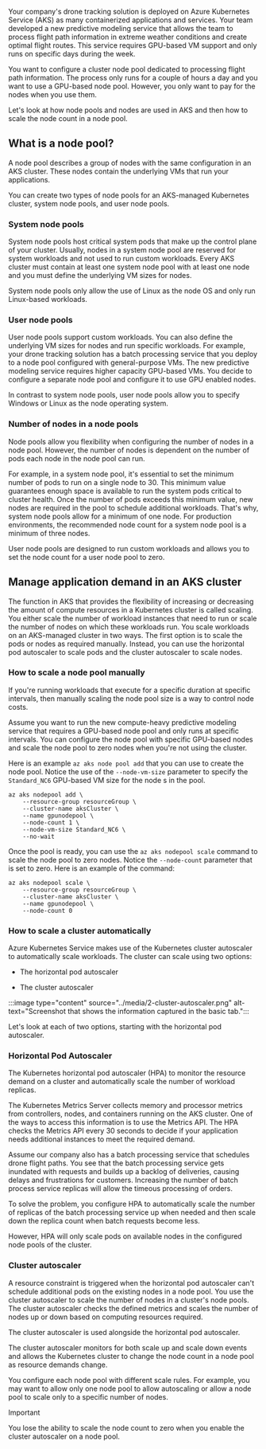 Your company's drone tracking solution is deployed on Azure Kubernetes Service (AKS) as many containerized applications and services. Your team developed a new predictive modeling service that allows the team to process flight path information in extreme weather conditions and create optimal flight routes. This service requires GPU-based VM support and only runs on specific days during the week.

You want to configure a cluster node pool dedicated to processing flight path information. The process only runs for a couple of hours a day and you want to use a GPU-based node pool. However, you only want to pay for the nodes when you use them.

Let's look at how node pools and nodes are used in AKS and then how to scale the node count in a node pool.

## What is a node pool?

A node pool describes a group of nodes with the same configuration in an AKS cluster. These nodes contain the underlying VMs that run your applications.

You can create two types of node pools for an AKS-managed Kubernetes cluster, system node pools, and user node pools.

### System node pools

System node pools host critical system pods that make up the control plane of your cluster. Usually, nodes in a system node pool are reserved for system workloads and not used to run custom workloads. Every AKS cluster must contain at least one system node pool with at least one node and you must define the underlying VM sizes for nodes.

System node pools only allow the use of Linux as the node OS and only run Linux-based workloads.

### User node pools

User node pools support custom workloads. You can also define the underlying VM sizes for nodes and run specific workloads. For example, your drone tracking solution has a batch processing service that you deploy to a node pool configured with general-purpose VMs. The new predictive modeling service requires higher capacity GPU-based VMs. You decide to configure a separate node pool and configure it to use GPU enabled nodes.  

In contrast to system node pools, user node pools allow you to specify Windows or Linux as the node operating system.

### Number of nodes in a node pools

Node pools allow you flexibility when configuring the number of nodes in a node pool. However, the number of nodes is dependent on the number of pods each node in the node pool can run.

For example, in a system node pool, it's essential to set the minimum number of pods to run on a single node to 30. This minimum value guarantees enough space is available to run the system pods critical to cluster health. Once the number of pods exceeds this minimum value, new nodes are required in the pool to schedule additional workloads. That's why, system node pools allow for a minimum of one node. For production environments, the recommended node count for a system node pool is a minimum of three nodes.

User node pools are designed to run custom workloads and allows you to set the node count for a user node pool to zero.

## Manage application demand in an AKS cluster

The function in AKS that provides the flexibility of increasing or decreasing the amount of compute resources in a Kubernetes cluster is called scaling. You either scale the number of workload instances that need to run or scale the number of nodes on which these workloads run. You scale workloads on an AKS-managed cluster in two ways. The first option is to scale the pods or nodes as required manually. Instead, you can use the horizontal pod autoscaler to scale pods and the cluster autoscaler to scale nodes.

### How to scale a node pool manually

If you're running workloads that execute for a specific duration at specific intervals, then manually scaling the node pool size is a way to control node costs.

Assume you want to run the new compute-heavy predictive modeling service that requires a GPU-based node pool and only runs at specific intervals. You can configure the node pool with specific GPU-based nodes and scale the node pool to zero nodes when you're not using the cluster.

Here is an example `az aks node pool add` that you can use to create the node pool. Notice the use of the `--node-vm-size` parameter to specify the `Standard_NC6` GPU-based VM size for the node s in the pool.

```azurecli
az aks nodepool add \
    --resource-group resourceGroup \
    --cluster-name aksCluster \
    --name gpunodepool \
    --node-count 1 \
    --node-vm-size Standard_NC6 \
    --no-wait
```

Once the pool is ready, you can use the `az aks nodepool scale` command to scale the node pool to zero nodes. Notice the `--node-count` parameter that is set to zero. Here is an example of the command:

```azurecli
az aks nodepool scale \
    --resource-group resourceGroup \
    --cluster-name aksCluster \
    --name gpunodepool \
    --node-count 0
```

### How to scale a cluster automatically

Azure Kubernetes Service makes use of the Kubernetes cluster autoscaler to automatically scale workloads. The cluster can scale using two options:

- The horizontal pod autoscaler

- The cluster autoscaler

:::image type="content" source="../media/2-cluster-autoscaler.png" alt-text="Screenshot that shows the information captured in the basic tab.":::

Let's look at each of two options, starting with the horizontal pod autoscaler.

### Horizontal Pod Autoscaler

The Kubernetes horizontal pod autoscaler (HPA) to monitor the resource demand on a cluster and automatically scale the number of workload replicas.

The Kubernetes Metrics Server collects memory and processor metrics from controllers, nodes, and containers running on the AKS cluster. One of the ways to access this information is to use the Metrics API. The HPA checks the Metrics API every 30 seconds to decide if your application needs additional instances to meet the required demand.

Assume our company also has a batch processing service that schedules drone flight paths. You see that the batch processing service gets inundated with requests and builds up a backlog of deliveries, causing delays and frustrations for customers. Increasing the number of batch process service replicas will allow the timeous processing of orders.

To solve the problem, you configure HPA to automatically scale the number of replicas of the batch processing service up when needed and then scale down the replica count when batch requests become less.

However, HPA will only scale pods on available nodes in the configured node pools of the cluster.

### Cluster autoscaler

A resource constraint is triggered when the horizontal pod autoscaler can't schedule additional pods on the existing nodes in a node pool. You use the cluster autoscaler to scale the number of nodes in a cluster's node pools. The cluster autoscaler checks the defined metrics and scales the number of nodes up or down based on computing resources required.

The cluster autoscaler is used alongside the horizontal pod autoscaler.

The cluster autoscaler monitors for both scale up and scale down events and allows the Kubernetes cluster to change the node count in a node pool as resource demands change.

You configure each node pool with different scale rules. For example, you may want to allow only one node pool to allow autoscaling or allow a node pool to scale only to a specific number of nodes.

>[!IMPORTANT]
>
>You lose the ability to scale the node count to zero when you enable the cluster autoscaler on a node pool.
